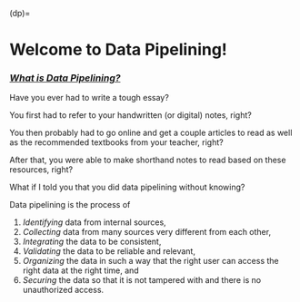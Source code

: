 (dp)=
# Welcome to Data Pipelining!

### <u>_**What is Data Pipelining?**_</u>

Have you ever had to write a tough essay? 

You first had to refer to your handwritten (or digital) notes, right?

You then probably had to go online and get a couple articles to read as well as the recommended textbooks from your teacher, right?

After that, you were able to make shorthand notes to read based on these resources, right?

What if I told you that you did data pipelining without knowing?

Data pipelining is the process of
1. *Identifying* data from internal sources,
2. *Collecting* data from many sources very different from each other,
3. *Integrating* the data to be consistent,
4. *Validating* the data to be reliable and relevant,
5. *Organizing* the data in such a way that the right user can access the right data at the right time, and
6. *Securing* the data so that it is not tampered with and there is no unauthorized access.
